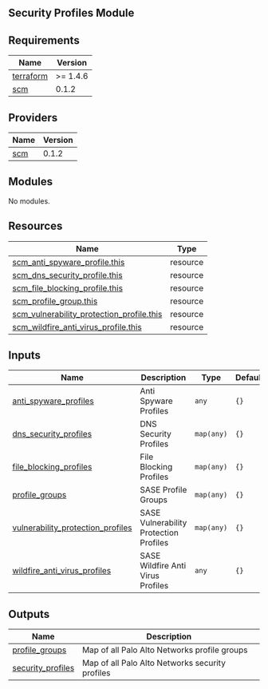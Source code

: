 ## Security Profiles Module

<!-- BEGINNING OF PRE-COMMIT-TERRAFORM DOCS HOOK -->
## Requirements

| Name | Version |
|------|---------|
| <a name="requirement_terraform"></a> [terraform](#requirement\_terraform) | >= 1.4.6 |
| <a name="requirement_scm"></a> [scm](#requirement\_scm) | 0.1.2 |

## Providers

| Name | Version |
|------|---------|
| <a name="provider_scm"></a> [scm](#provider\_scm) | 0.1.2 |

## Modules

No modules.

## Resources

| Name | Type |
|------|------|
| [scm_anti_spyware_profile.this](https://registry.terraform.io/providers/PaloAltoNetworks/scm/0.1.2/docs/resources/anti_spyware_profile) | resource |
| [scm_dns_security_profile.this](https://registry.terraform.io/providers/PaloAltoNetworks/scm/0.1.2/docs/resources/dns_security_profile) | resource |
| [scm_file_blocking_profile.this](https://registry.terraform.io/providers/PaloAltoNetworks/scm/0.1.2/docs/resources/file_blocking_profile) | resource |
| [scm_profile_group.this](https://registry.terraform.io/providers/PaloAltoNetworks/scm/0.1.2/docs/resources/profile_group) | resource |
| [scm_vulnerability_protection_profile.this](https://registry.terraform.io/providers/PaloAltoNetworks/scm/0.1.2/docs/resources/vulnerability_protection_profile) | resource |
| [scm_wildfire_anti_virus_profile.this](https://registry.terraform.io/providers/PaloAltoNetworks/scm/0.1.2/docs/resources/wildfire_anti_virus_profile) | resource |

## Inputs

| Name | Description | Type | Default | Required |
|------|-------------|------|---------|:--------:|
| <a name="input_anti_spyware_profiles"></a> [anti\_spyware\_profiles](#input\_anti\_spyware\_profiles) | Anti Spyware Profiles | `any` | `{}` | no |
| <a name="input_dns_security_profiles"></a> [dns\_security\_profiles](#input\_dns\_security\_profiles) | DNS Security Profiles | `map(any)` | `{}` | no |
| <a name="input_file_blocking_profiles"></a> [file\_blocking\_profiles](#input\_file\_blocking\_profiles) | File Blocking Profiles | `map(any)` | `{}` | no |
| <a name="input_profile_groups"></a> [profile\_groups](#input\_profile\_groups) | SASE Profile Groups | `map(any)` | `{}` | no |
| <a name="input_vulnerability_protection_profiles"></a> [vulnerability\_protection\_profiles](#input\_vulnerability\_protection\_profiles) | SASE Vulnerability Protection Profiles | `map(any)` | `{}` | no |
| <a name="input_wildfire_anti_virus_profiles"></a> [wildfire\_anti\_virus\_profiles](#input\_wildfire\_anti\_virus\_profiles) | SASE Wildfire Anti Virus Profiles | `any` | `{}` | no |

## Outputs

| Name | Description |
|------|-------------|
| <a name="output_profile_groups"></a> [profile\_groups](#output\_profile\_groups) | Map of all Palo Alto Networks profile groups |
| <a name="output_security_profiles"></a> [security\_profiles](#output\_security\_profiles) | Map of all Palo Alto Networks security profiles |
<!-- END OF PRE-COMMIT-TERRAFORM DOCS HOOK -->